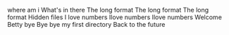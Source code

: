 where am i
What's in there
The long format
The long format
The long format
Hidden files
I love numbers
Ilove numbers
Ilove numbers
Welcome
Betty
bye
Bye bye my first directory
Back to the future
